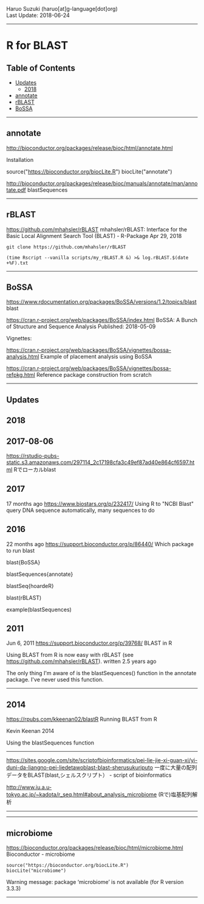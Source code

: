 Haruo Suzuki (haruo[at]g-language[dot]org)  
Last Update: 2018-06-24

----------

# R for BLAST

## Table of Contents
- [Updates](#updates)
  - [2018](#2018)
- [annotate](#annotate)
- [rBLAST](#rblast)
- [BoSSA](#bossa)

----------
## annotate
http://bioconductor.org/packages/release/bioc/html/annotate.html

Installation

source("https://bioconductor.org/biocLite.R")
biocLite("annotate")

http://bioconductor.org/packages/release/bioc/manuals/annotate/man/annotate.pdf
blastSequences

----------
## rBLAST

https://github.com/mhahsler/rBLAST
mhahsler/rBLAST: Interface for the Basic Local Alignment Search Tool (BLAST) - R-Package
Apr 29, 2018

	git clone https://github.com/mhahsler/rBLAST

	(time Rscript --vanilla scripts/my_rBLAST.R &) >& log.rBLAST.$(date +%F).txt

----------
## BoSSA

https://www.rdocumentation.org/packages/BoSSA/versions/1.2/topics/blast
blast

https://cran.r-project.org/web/packages/BoSSA/index.html
BoSSA: A Bunch of Structure and Sequence Analysis
Published:	2018-05-09

Vignettes:

https://cran.r-project.org/web/packages/BoSSA/vignettes/bossa-analysis.html
Example of placement analysis using BoSSA

https://cran.r-project.org/web/packages/BoSSA/vignettes/bossa-refpkg.html
Reference package construction from scratch

----------
## Updates

## 2018

## 2017-08-06
https://rstudio-pubs-static.s3.amazonaws.com/297114_2c17198cfa3c49ef87ad40e864cf6597.html
Rでローカルblast

## 2017
17 months ago
https://www.biostars.org/p/232417/
Using R to "NCBI Blast" query DNA sequence automatically, many sequences to do

## 2016
22 months ago
https://support.bioconductor.org/p/86440/
Which package to run blast

blast{BoSSA}

blastSequences{annotate}

blastSeq{hoardeR}

blast(rBLAST)

example(blastSequences)

## 2011
Jun 6, 2011
https://support.bioconductor.org/p/39768/
BLAST in R

Using BLAST from R is now easy with rBLAST (see https://github.com/mhahsler/rBLAST).
written 2.5 years ago 

The only thing I'm aware of is the blastSequences() function in the
annotate package. I've never used this function.

----------
## 2014

https://rpubs.com/kkeenan02/blastR
Running BLAST from R

Kevin Keenan 2014

Using the blastSequences function

----------

https://sites.google.com/site/scriptofbioinformatics/pei-lie-jie-xi-guan-xi/yi-duni-da-liangno-pei-liedetawoblast-blast-sherusukuriputo
一度に大量の配列データをBLAST(blast,シェルスクリプト） - script of bioinformatics

http://www.iu.a.u-tokyo.ac.jp/~kadota/r_seq.html#about_analysis_microbiome
(Rで)塩基配列解析

----------




----------
## microbiome

https://bioconductor.org/packages/release/bioc/html/microbiome.html
Bioconductor - microbiome

	source("https://bioconductor.org/biocLite.R")
	biocLite("microbiome")

Warning message:
package ‘microbiome’ is not available (for R version 3.3.3) 






----------




